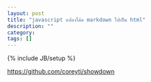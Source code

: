 ```yaml
---
layout: post
title: "javascript แปลงโค้ด markdown ไปเป็น html"
description: ""
category: 
tags: []
---
```

{% include JB/setup %}

https://github.com/coreyti/showdown